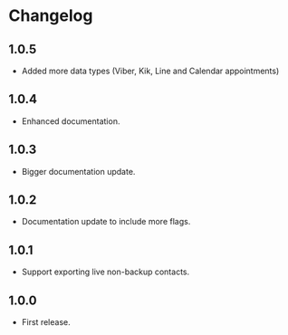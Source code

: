 # Changelog

## 1.0.5
* Added more data types (Viber, Kik, Line and Calendar appointments)

## 1.0.4
* Enhanced documentation.

## 1.0.3
* Bigger documentation update.

## 1.0.2
* Documentation update to include more flags.

## 1.0.1
* Support exporting live non-backup contacts.

## 1.0.0
* First release.

